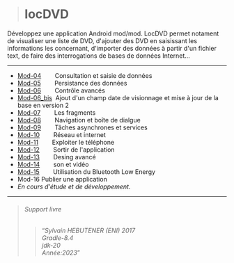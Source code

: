 ># locDVD
Développez une application Android mod/mod.
LocDVD permet notament de visualiser une liste de DVD, d'ajouter des DVD en saisissant les informations les concernant, d'importer des données à partir d'un fichier text, de faire des interrogations de bases de données Internet...

---

+ [Mod-04](https://github.com/BH0791/locDVD/tree/master/chapter_04) &nbsp;&nbsp;&nbsp;&nbsp;&nbsp;&nbsp;&nbsp;Consultation et saisie de données
+ [Mod-05](https://github.com/BH0791/locDVD/tree/master/chapter_05) &nbsp;&nbsp;&nbsp;&nbsp;&nbsp;&nbsp;&nbsp;Persistance des données
+ [Mod-06](https://github.com/BH0791/locDVD/tree/master/chapter_06) &nbsp;&nbsp;&nbsp;&nbsp;&nbsp;&nbsp;&nbsp;Contrôle avancés
+ [Mod-06_bis](https://github.com/BH0791/locDVD/tree/master/chapter_06_bis) &nbsp;Ajout d'un champ date de visionnage et mise à jour de la base en version 2
+ [Mod-07](https://github.com/BH0791/locDVD/tree/master/chapter_07) &nbsp;&nbsp;&nbsp;&nbsp;&nbsp;&nbsp;&nbsp;Les fragments
+ [Mod-08](https://github.com/BH0791/locDVD/tree/master/chapter_08) &nbsp;&nbsp;&nbsp;&nbsp;&nbsp;&nbsp;&nbsp;Navigation et boîte de dialgue
+ [Mod-09](https://github.com/BH0791/locDVD/tree/master/chapter_09) &nbsp;&nbsp;&nbsp;&nbsp;&nbsp;&nbsp;&nbsp;Tâches asynchrones et services
+ [Mod-10](https://github.com/BH0791/locDVD/tree/master/chapter_10) &nbsp;&nbsp;&nbsp;&nbsp;&nbsp;&nbsp;&nbsp;Réseau et internet
+ [Mod-11](https://github.com/BH0791/locDVD/tree/master/chapter_11) &nbsp;&nbsp;&nbsp;&nbsp;&nbsp;&nbsp;&nbsp;Exploiter le téléphone
+ [Mod-12](https://github.com/BH0791/locDVD/tree/master/chapter_12) &nbsp;&nbsp;&nbsp;&nbsp;&nbsp;&nbsp;&nbsp;Sortir de l'application
+ [Mod-13](https://github.com/BH0791/locDVD/tree/master/chapter_13) &nbsp;&nbsp;&nbsp;&nbsp;&nbsp;&nbsp;&nbsp;Desing avancé
+ [Mod-14](https://github.com/BH0791/locDVD/tree/master/chapter_14) &nbsp;&nbsp;&nbsp;&nbsp;&nbsp;&nbsp;&nbsp;son et vidéo
+ [Mod-15](https://github.com/BH0791/locDVD/tree/master/chapter_15) &nbsp;&nbsp;&nbsp;&nbsp;&nbsp;&nbsp;&nbsp;Utilisation du Bluetooth Low Energy
+ Mod-16 Publier une application
+  *En cours d'étude et de développement.*


---
> ###### Support livre 
>> <q>*Sylvain HEBUTENER (ENI) 2017*<br>*Gradle-8.4*<br>*jdk-20*<br>*Année:2023*